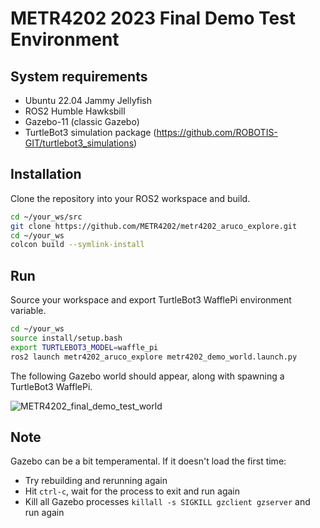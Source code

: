 # METR4202 2023 Final Demo Test Environment

## System requirements
- Ubuntu 22.04 Jammy Jellyfish
- ROS2 Humble Hawksbill
- Gazebo-11 (classic Gazebo)
- TurtleBot3 simulation package (https://github.com/ROBOTIS-GIT/turtlebot3_simulations)

## Installation

Clone the repository into your ROS2 workspace and build.

```bash
cd ~/your_ws/src
git clone https://github.com/METR4202/metr4202_aruco_explore.git
cd ~/your_ws
colcon build --symlink-install
```
## Run

Source your workspace and export TurtleBot3 WafflePi environment variable.

```bash
cd ~/your_ws
source install/setup.bash
export TURTLEBOT3_MODEL=waffle_pi
ros2 launch metr4202_aruco_explore metr4202_demo_world.launch.py
```

The following Gazebo world should appear, along with spawning a TurtleBot3 WafflePi.

![METR4202_final_demo_test_world](https://github.com/METR4202/metr4202_aruco_explore/assets/11051890/a2fd04a2-4989-4225-8075-24dd96abe0fc)

## Note

Gazebo can be a bit temperamental. If it doesn't load the first time:
- Try rebuilding and rerunning again
- Hit `ctrl-c`, wait for the process to exit and run again
- Kill all Gazebo processes `killall -s SIGKILL gzclient gzserver` and run again
